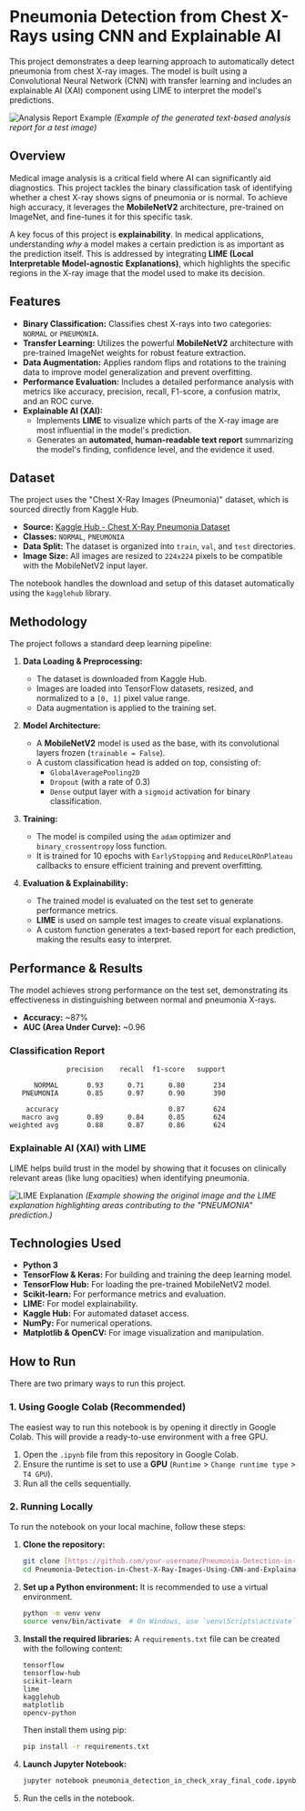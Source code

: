 # Pneumonia Detection from Chest X-Rays using CNN and Explainable AI

This project demonstrates a deep learning approach to automatically detect pneumonia from chest X-ray images. The model is built using a Convolutional Neural Network (CNN) with transfer learning and includes an explainable AI (XAI) component using LIME to interpret the model's predictions.

![Analysis Report Example](https://i.imgur.com/39w62aB.png)
*(Example of the generated text-based analysis report for a test image)*

## Overview

Medical image analysis is a critical field where AI can significantly aid diagnostics. This project tackles the binary classification task of identifying whether a chest X-ray shows signs of pneumonia or is normal. To achieve high accuracy, it leverages the **MobileNetV2** architecture, pre-trained on ImageNet, and fine-tunes it for this specific task.

A key focus of this project is **explainability**. In medical applications, understanding *why* a model makes a certain prediction is as important as the prediction itself. This is addressed by integrating **LIME (Local Interpretable Model-agnostic Explanations)**, which highlights the specific regions in the X-ray image that the model used to make its decision.

## Features

- **Binary Classification:** Classifies chest X-rays into two categories: `NORMAL` or `PNEUMONIA`.
- **Transfer Learning:** Utilizes the powerful **MobileNetV2** architecture with pre-trained ImageNet weights for robust feature extraction.
- **Data Augmentation:** Applies random flips and rotations to the training data to improve model generalization and prevent overfitting.
- **Performance Evaluation:** Includes a detailed performance analysis with metrics like accuracy, precision, recall, F1-score, a confusion matrix, and an ROC curve.
- **Explainable AI (XAI):**
  - Implements **LIME** to visualize which parts of the X-ray image are most influential in the model's prediction.
  - Generates an **automated, human-readable text report** summarizing the model's finding, confidence level, and the evidence it used.

## Dataset

The project uses the "Chest X-Ray Images (Pneumonia)" dataset, which is sourced directly from Kaggle Hub.

- **Source:** [Kaggle Hub - Chest X-Ray Pneumonia Dataset](https://www.kaggle.com/datasets/paultimothymooney/chest-xray-pneumonia)
- **Classes:** `NORMAL`, `PNEUMONIA`
- **Data Split:** The dataset is organized into `train`, `val`, and `test` directories.
- **Image Size:** All images are resized to `224x224` pixels to be compatible with the MobileNetV2 input layer.

The notebook handles the download and setup of this dataset automatically using the `kagglehub` library.

## Methodology

The project follows a standard deep learning pipeline:

1.  **Data Loading & Preprocessing:**
    - The dataset is downloaded from Kaggle Hub.
    - Images are loaded into TensorFlow datasets, resized, and normalized to a `[0, 1]` pixel value range.
    - Data augmentation is applied to the training set.

2.  **Model Architecture:**
    - A **MobileNetV2** model is used as the base, with its convolutional layers frozen (`trainable = False`).
    - A custom classification head is added on top, consisting of:
      - `GlobalAveragePooling2D`
      - `Dropout` (with a rate of 0.3)
      - `Dense` output layer with a `sigmoid` activation for binary classification.

3.  **Training:**
    - The model is compiled using the `adam` optimizer and `binary_crossentropy` loss function.
    - It is trained for 10 epochs with `EarlyStopping` and `ReduceLROnPlateau` callbacks to ensure efficient training and prevent overfitting.

4.  **Evaluation & Explainability:**
    - The trained model is evaluated on the test set to generate performance metrics.
    - **LIME** is used on sample test images to create visual explanations.
    - A custom function generates a text-based report for each prediction, making the results easy to interpret.

## Performance & Results

The model achieves strong performance on the test set, demonstrating its effectiveness in distinguishing between normal and pneumonia X-rays.

- **Accuracy:** ~87%
- **AUC (Area Under Curve):** ~0.96

### Classification Report

```
              precision    recall  f1-score   support

      NORMAL       0.93      0.71      0.80       234
   PNEUMONIA       0.85      0.97      0.90       390

    accuracy                           0.87       624
   macro avg       0.89      0.84      0.85       624
weighted avg       0.88      0.87      0.86       624
```

### Explainable AI (XAI) with LIME

LIME helps build trust in the model by showing that it focuses on clinically relevant areas (like lung opacities) when identifying pneumonia.

![LIME Explanation](https://i.imgur.com/rN4g8w8.png)
*(Example showing the original image and the LIME explanation highlighting areas contributing to the "PNEUMONIA" prediction.)*

## Technologies Used

- **Python 3**
- **TensorFlow & Keras:** For building and training the deep learning model.
- **TensorFlow Hub:** For loading the pre-trained MobileNetV2 model.
- **Scikit-learn:** For performance metrics and evaluation.
- **LIME:** For model explainability.
- **Kaggle Hub:** For automated dataset access.
- **NumPy:** For numerical operations.
- **Matplotlib & OpenCV:** For image visualization and manipulation.

## How to Run

There are two primary ways to run this project.

### 1. Using Google Colab (Recommended)

The easiest way to run this notebook is by opening it directly in Google Colab. This will provide a ready-to-use environment with a free GPU.

1.  Open the `.ipynb` file from this repository in Google Colab.
2.  Ensure the runtime is set to use a **GPU** (`Runtime` > `Change runtime type` > `T4 GPU`).
3.  Run all the cells sequentially.

### 2. Running Locally

To run the notebook on your local machine, follow these steps:

1.  **Clone the repository:**
    ```bash
    git clone [https://github.com/your-username/Pneumonia-Detection-in-Chest-X-Ray-Images-Using-CNN-and-Explainable-AI.git](https://github.com/your-username/Pneumonia-Detection-in-Chest-X-Ray-Images-Using-CNN-and-Explainable-AI.git)
    cd Pneumonia-Detection-in-Chest-X-Ray-Images-Using-CNN-and-Explainable-AI
    ```

2.  **Set up a Python environment:**
    It is recommended to use a virtual environment.
    ```bash
    python -m venv venv
    source venv/bin/activate  # On Windows, use `venv\Scripts\activate`
    ```

3.  **Install the required libraries:**
    A `requirements.txt` file can be created with the following content:
    ```
    tensorflow
    tensorflow-hub
    scikit-learn
    lime
    kagglehub
    matplotlib
    opencv-python
    ```
    Then install them using pip:
    ```bash
    pip install -r requirements.txt
    ```

4.  **Launch Jupyter Notebook:**
    ```bash
    jupyter notebook pneumonia_detection_in_check_xray_final_code.ipynb
    ```

5.  Run the cells in the notebook.
